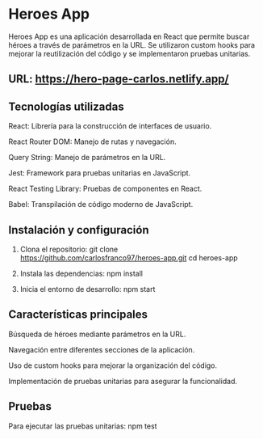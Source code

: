 # Heroes App

Heroes App es una aplicación desarrollada en React que permite buscar héroes a través de parámetros en la URL. Se utilizaron custom hooks para mejorar la reutilización del código y se implementaron pruebas unitarias.

## URL: https://hero-page-carlos.netlify.app/

## Tecnologías utilizadas

React: Librería para la construcción de interfaces de usuario.

React Router DOM: Manejo de rutas y navegación.

Query String: Manejo de parámetros en la URL.

Jest: Framework para pruebas unitarias en JavaScript.

React Testing Library: Pruebas de componentes en React.

Babel: Transpilación de código moderno de JavaScript.

## Instalación y configuración
1. Clona el repositorio:
git clone https://github.com/carlosfranco97/heroes-app.git
cd heroes-app

2. Instala las dependencias:
npm install

3. Inicia el entorno de desarrollo:
npm start

## Características principales

Búsqueda de héroes mediante parámetros en la URL.

Navegación entre diferentes secciones de la aplicación.

Uso de custom hooks para mejorar la organización del código.

Implementación de pruebas unitarias para asegurar la funcionalidad.

## Pruebas

Para ejecutar las pruebas unitarias:
npm test

